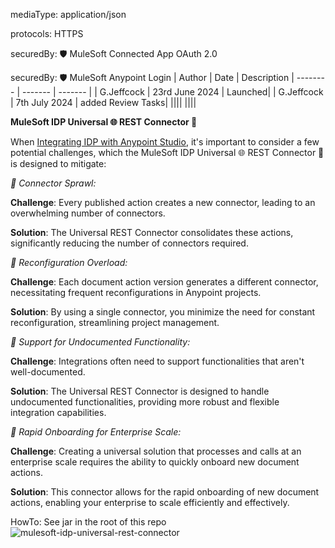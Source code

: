   mediaType: application/json

  protocols: HTTPS

  securedBy: 🛡️ MuleSoft Connected App OAuth 2.0
  
  securedBy: 🛡️ MuleSoft Anypoint Login
  | Author | Date | Description
  | -------- | ------- | ------- |
  | G.Jeffcock | 23rd June 2024 | Launched| 
  | G.Jeffcock | 7th July 2024 | added Review Tasks| 
  |||| 
  ||||

  **MuleSoft IDP Universal 🌐 REST Connector 🔌**

  When [Integrating IDP with Anypoint Studio](https://docs.mulesoft.com/idp/integrating-idp-with-anypoint-studio), it's important to consider a few potential challenges, which the MuleSoft IDP Universal 🌐 REST Connector 🔌 is designed to mitigate:

  *📍 Connector Sprawl:*

  **Challenge**: Every published action creates a new connector, leading to an overwhelming number of connectors.

  **Solution**: The Universal REST Connector consolidates these actions, significantly reducing the number of connectors required.

  *📍 Reconfiguration Overload:*

  **Challenge**: Each document action version generates a different connector, necessitating frequent reconfigurations in Anypoint projects.

  **Solution**: By using a single connector, you minimize the need for constant reconfiguration, streamlining project management.

  *📍 Support for Undocumented Functionality:*

  **Challenge**: Integrations often need to support functionalities that aren't well-documented.

  **Solution**: The Universal REST Connector is designed to handle undocumented functionalities, providing more robust and flexible integration capabilities.

  *📍 Rapid Onboarding for Enterprise Scale:*

  **Challenge**: Creating a universal solution that processes and calls at an enterprise scale requires the ability to quickly onboard new document actions.

  **Solution**: This connector allows for the rapid onboarding of new document actions, enabling your enterprise to scale efficiently and effectively.

HowTo: See jar in the root of this repo
![mulesoft-idp-universal-rest-connector](https://github.com/composableforce/MuleSoft-IDP-Universal-REST-Connector/assets/21179972/9c9f3ca0-eebb-46d2-882d-b052b171bc86)

  
